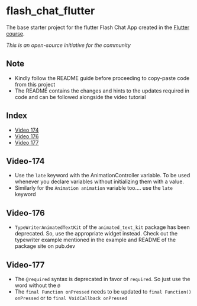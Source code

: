 # flash_chat_flutter


The base starter project for the flutter Flash Chat App created in the [Flutter course](https://www.udemy.com/course/flutter-bootcamp-with-dart/).

*This is an open-source initiative for the community*

## Note

- Kindly follow the README guide before proceeding to copy-paste code from this project
- The README contains the changes and hints to the updates required in code and can be followed alongside the video tutorial

## Index
- [Video 174](#Video-174)
- [Video 176](#Video-176)
- [Video 177](#Video-177)


## Video-174
- Use the ```late``` keyword with the AnimationController variable. To be used whenever you declare variables without initializing them with a value.
- Similarly for the ```Animation animation``` variable too.... use the ```late``` keyword

## Video-176
- ```TypeWriterAnimatedTextKit``` of the ```animated_text_kit``` package has been deprecated. So, use the appropriate widget instead. Check out the typewriter example mentioned in the example and README of the package site on pub.dev

## Video-177
- The ```@required``` syntax is deprecated in favor of ```required```. So just use the word without the ```@```
- The ```final Function onPressed``` needs to be updated to ```final Function() onPressed``` or to ```final VoidCallback onPressed```

